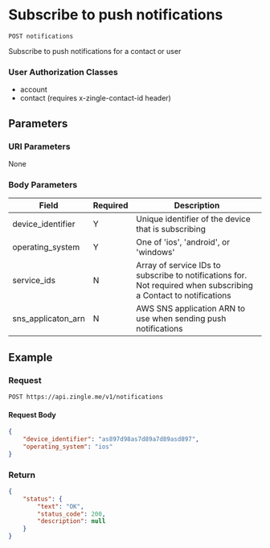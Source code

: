 # Subscribe to push notifications

    POST notifications
    
Subscribe to push notifications for a contact or user

### User Authorization Classes 
* account
* contact (requires x-zingle-contact-id header)

## Parameters
### URI Parameters
None
### Body Parameters
Field | Required | Description
--- | --- | ---
device_identifier | Y | Unique identifier of the device that is subscribing
operating_system | Y | One of 'ios', 'android',  or 'windows'
service_ids | N | Array of service IDs to subscribe to notifications for. Not required when subscribing a Contact to notifications
sns_applicaton_arn | N | AWS SNS application ARN to use when sending push notifications

## Example
### Request

    POST https://api.zingle.me/v1/notifications
#### Request Body
```json 
{
    "device_identifier": "as897d98as7d89a7d89asd897",
    "operating_system": "ios"
}
```
### Return
``` json
{
    "status": {
        "text": "OK",
        "status_code": 200,
        "description": null
    }
}
```

